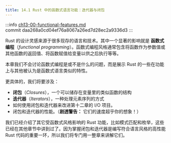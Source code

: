 ```yaml
---
title: 14.1 Rust 中的函数式语言功能：迭代器与闭包
---
```


:::info
[ch13-00-functional-features.md](https://github.com/rust-lang/book/blob/main/src/ch13-00-functional-features.md)
<br>
commit daa268a0cd04ef76a8067a26ed7d28ec2a9336d3
:::

Rust 的设计灵感来源于很多现存的语言和技术。其中一个显著的影响就是 **函数式编程**（*functional programming*）。函数式编程风格通常包含将函数作为参数值或其他函数的返回值、将函数赋值给变量以供之后执行等等。

本章我们不会讨论函数式编程是或不是什么的问题，而是展示 Rust 的一些在功能上与其他被认为是函数式语言类似的特性。

更具体的，我们将要涉及：

* **闭包**（*Closures*），一个可以储存在变量里的类似函数的结构
* **迭代器**（*Iterators*），一种处理元素序列的方式
* 如何使用闭包和迭代器来改进第十二章的 I/O 项目。
* 闭包和迭代器的性能。（**剧透警告：** 它们的速度超乎你的想象！）

我们已经介绍了其它受函数式风格影响的 Rust 功能，比如模式匹配和枚举，这些已经在其他章节中讲到过了。因为掌握闭包和迭代器是编写符合语言风格的高性能 Rust 代码的重要一环，所以我们将专门用一整章来讲解它们。
